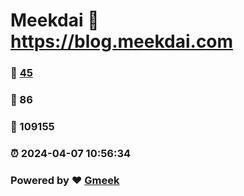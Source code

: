 # Meekdai :link: https://blog.meekdai.com 
### :page_facing_up: [45](https://blog.meekdai.com/tag.html) 
### :speech_balloon: 86 
### :hibiscus: 109155 
### :alarm_clock: 2024-04-07 10:56:34 
### Powered by :heart: [Gmeek](https://github.com/Meekdai/Gmeek)
